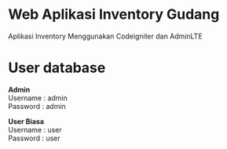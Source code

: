 # Web Aplikasi Inventory Gudang

Aplikasi Inventory Menggunakan Codeigniter dan AdminLTE

# User database
<strong>Admin</strong><br>
Username : admin<br>
Password : admin

<strong>User Biasa</strong><br>
Username : user<br>
Password : user

